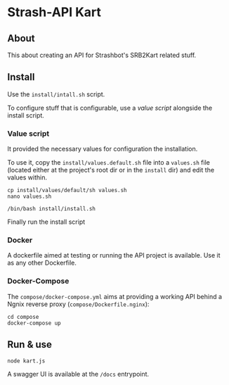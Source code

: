 # Strash-API Kart

## About

This about creating an API for Strashbot's SRB2Kart related stuff.


## Install

Use the `install/intall.sh` script.

To configure stuff that is configurable, use a *value script* alongside the install script.

### Value script

It provided the necessary values for configuration the installation.

To use it, copy the `install/values.default.sh` file into a `values.sh` file
(located either at the project's root dir or in the `install` dir)
and edit the values within.
```
cp install/values/default/sh values.sh
nano values.sh

/bin/bash install/install.sh
```

Finally run the install script

### Docker

A dockerfile aimed at testing or running the API project is available.
Use it as any other Dockerfile.

### Docker-Compose

The `compose/docker-compose.yml` aims at providing a working API
behind a Ngnix reverse proxy (`compose/Dockerfile.nginx`):
```
cd compose
docker-compose up
```


## Run & use

```
node kart.js
```

A swagger UI is available at the `/docs` entrypoint.

